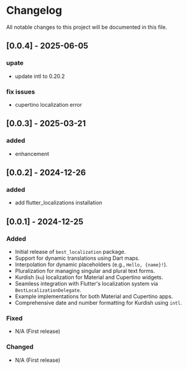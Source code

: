# Changelog

All notable changes to this project will be documented in this file.

## [0.0.4] - 2025-06-05

### upate

- update intl to 0.20.2

### fix issues

- cupertino localization error

## [0.0.3] - 2025-03-21

### added

- enhancement

## [0.0.2] - 2024-12-26

### added

- add flutter_localizations installation

## [0.0.1] - 2024-12-25

### Added

- Initial release of `best_localization` package.
- Support for dynamic translations using Dart maps.
- Interpolation for dynamic placeholders (e.g., `Hello, {name}!`).
- Pluralization for managing singular and plural text forms.
- Kurdish (`ku`) localization for Material and Cupertino widgets.
- Seamless integration with Flutter's localization system via `BestLocalizationDelegate`.
- Example implementations for both Material and Cupertino apps.
- Comprehensive date and number formatting for Kurdish using `intl`.

### Fixed

- N/A (First release)

### Changed

- N/A (First release)
